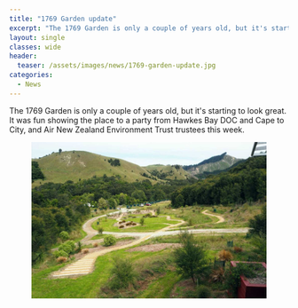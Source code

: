 ```yaml
---
title: "1769 Garden update"
excerpt: "The 1769 Garden is only a couple of years old, but it's starting to look great!"
layout: single
classes: wide
header:
  teaser: /assets/images/news/1769-garden-update.jpg
categories:
  - News
---
```


The 1769 Garden is only a couple of years old, but it's starting to look great. It was fun showing the place to a party from Hawkes Bay DOC and Cape to City, and Air New Zealand Environment Trust trustees this week.

<figure>
    <a href="/assets/images/news/1769-garden-update.jpg"><img src="/assets/images/news/1769-garden-update.jpg"></a>
</figure>
